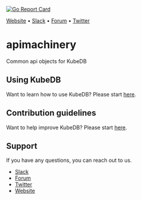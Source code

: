 [![Go Report Card](https://goreportcard.com/badge/github.com/k8sdb/apimachinery)](https://goreportcard.com/report/github.com/k8sdb/apimachinery)

[Website](https://appscode.com) • [Slack](https://slack.appscode.com) • [Forum](https://discuss.appscode.com) • [Twitter](https://twitter.com/AppsCodeHQ)

# apimachinery
Common api objects for KubeDB

## Using KubeDB
Want to learn how to use KubeDB? Please start [here](https://github.com/k8sdb/cli/blob/master/docs/tutorial.md).

## Contribution guidelines
Want to help improve KubeDB? Please start [here](https://github.com/k8sdb/cli/blob/master/CONTRIBUTING.md).

## Support
If you have any questions, you can reach out to us.
* [Slack](https://slack.appscode.com)
* [Forum](https://discuss.appscode.com)
* [Twitter](https://twitter.com/AppsCodeHQ)
* [Website](https://appscode.com)

